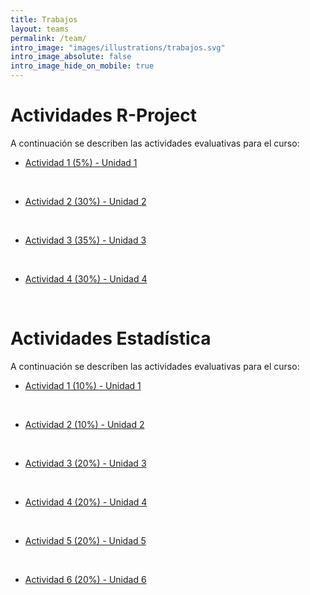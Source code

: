 ```yaml
---
title: Trabajos
layout: teams
permalink: /team/
intro_image: "images/illustrations/trabajos.svg"
intro_image_absolute: false
intro_image_hide_on_mobile: true
---
```


# Actividades R-Project

A continuación se describen las actividades evaluativas para el curso:

- [Actividad 1 (5%) - Unidad 1](/actividades/Actividad-01/)
<br>

- [Actividad 2 (30%) - Unidad 2](/actividades/Actividad-02/)
<br>
  
- [Actividad 3 (35%) - Unidad 3](/actividades/Actividad-03/)
<br>

- [Actividad 4 (30%) - Unidad 4](/actividades/Actividad-04/)
<br>

# Actividades Estadística

A continuación se describen las actividades evaluativas para el curso:

- [Actividad 1 (10%) - Unidad 1](/actividades/Statistics/)
<br>

- [Actividad 2 (10%) - Unidad 2](/actividades/Statistics/)
<br>
  
- [Actividad 3 (20%) - Unidad 3](/actividades/Statistics/)
<br>

- [Actividad 4 (20%) - Unidad 4](/actividades/Statistics/)
<br>

- [Actividad 5 (20%) - Unidad 5](/actividades/Statistics/)
<br>

- [Actividad 6 (20%) - Unidad 6](/actividades/Statistics/)
<br>